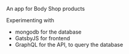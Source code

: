An app for Body Shop products

Experimenting with
- mongodb for the database
- GatsbyJS for frontend
- GraphQL for the API, to query the database
